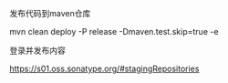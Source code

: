 发布代码到maven仓库

mvn clean deploy -P release -Dmaven.test.skip=true -e

登录并发布内容

https://s01.oss.sonatype.org/#stagingRepositories